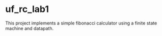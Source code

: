 # uf_rc_lab1
This project implements a simple fibonacci calculator using a finite state machine and datapath.
